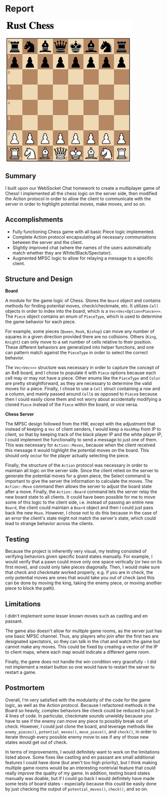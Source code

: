 # Report

![alt text](https://github.com/dzhang55/rust-chess/raw/master/chess.png "Chess")

## Summary

I built upon our WebSocket Chat homework to create a multiplayer game of Chess!
I implemented all the chess logic on the server side, then modified the Action
protocol in order to allow the client to communicate with the server in order
to highlight potential moves, make moves, and so on.

## Accomplishments

* Fully functioning Chess game with all basic Piece logic implemented.
* Complete Action protocol encapsulating all necessary communiations between
the server and the client.
* Slightly improved chat (where the names of the users automatically match
whether they are White/Black/Spectator).
* Augmented MPSC logic to allow for relaying a message to a specific client.

## Structure and Design

**Board**

A module for the game logic of Chess. Stores the `Board` object and contains
methods for finding potential moves, check/checkmate, etc. It utilizes `Cell`
objects in order to index into the board, which is a `Vec<Vec<Option<Piece>>>`.
The `Piece` object contains an enum of `PieceType`, which is used to
determine the game behavior for each piece. 

For example, some pieces (`Queen`, `Rook`, `Bishop`) can move any number of
squares in a given direction provided there are no collisions. Others (`King`,
`Knight`) can only move to a set number of cells relative to their position.
These different behaviors are generalized into helper functions, and one can
pattern match against the `PieceType` in order to select the correct behavior.

The `Vec<Vec<>>` structure was necessary in order to capture the concept of an 
8x8 board, and I chose to populate it with `Piece` options because each cell
may or may not have a piece. Other enums like the `PieceType` and `Color` are 
pretty straightforward, as they are necessary to determine the valid moves
for a piece. Finally, I chose to use a `Cell` struct containing a row and a
column, and mainly passed around `Cell`s as opposed to `Piece`s because then I
could easily clone them and not worry about accidentally modifying a cloned
`Piece` instead of the `Piece` within the board, or vice versa.


**Chess Server**

The MPSC design followed from the HW, except with the adjustment that instead
of keeping a `Vec` of client senders, I would keep a `HashMap` from IP to
client, so that by keeping track of the black player IP and the white player IP,
I could implement the functionality to send a message to just one of them. This
was necessary for `Action::Moves`, because when the client received this message
it would highlight the potential moves on the board. This should only occur
for the player actually selecting the piece. 

Finally, the structure of the `Action` protocol was necessary in order to
maintain all logic on the server side. Since the client relied on the server to
generate the potential moves for a given piece, the Select command is important
to give the server the information to calculate the moves. The `Action::Move`
command then allows the server to adjust the board state after a move. Finally,
the `Action::Board` command lets the server relay the new board state to all
clients. It could have been possible for me to move some of this logic to the
client side, i.e. instead of passing an entire new `Board`, the client could
maintain a `Board` object and then I could just pass back the new `Move`.
However, I chose not to do this because in the case of an error the client's
state might not match the server's state, which could lead to strange behavior
across the clients.

## Testing

Because the project is inherently very visual, my testing consisted of verifying
behaviors given specific board states manually. For example, I would verify that 
a pawn could move only one space vertically (or two on its first move), and
could only take pieces diagonally. Then, I would make sure that check and
checkmate worked properly, e.g. if you are in check, the only potential moves
are ones that would take you out of check (and this can be done by moving the
king, taking the enemy piece, or moving another piece to block the path). 

## Limitations

I didn't implement some lesser known moves such as castling and en passant.

The game also doesn't allow for multiple game rooms, as the server just has 
one basic MPSC channel. Thus, any players who join after the first two are 
designated spectators, so they can talk in the chat and watch the game but
cannot make any moves. This could be fixed by creating a vector of the IP
to client maps, where each map would indicate a different game room.

Finally, the game does not handle the win condition very gracefully - I did not
implement a restart button so one would have to restart the server to restart
a game.

## Postmortem

Overall, I'm very satisfied with the modularity of the code for the game logic,
as well as the Action protocol. Because I refactored methods in the Board
so heavily, complex behaviors like check could be reduced to just 3-4 lines of
code. In particular, checkmate sounds unwieldy because you have to see if the
enemy can move any piece to possibly break out of check. However, I could just
clone the board, and leverage methods like `enemy_pieces()`,
`potential_moves()`, `move_piece()`, and `check()`, in order to iterate through
every possible enemy move to see if any of those new states would get out of
check.

In terms of improvements, I would definitely want to work on the limitations
listed above. Some fixes like castling and en passant are small additional
features I could have done (but aren't too high priority), but I think making
multiple game rooms would be an interesting nontrivial feature that could really
improve the quality of my game. In addition, testing board states manually
was doable, but if I could go back I would definitely have made some tests of 
board states - especially because this could be easily done by just checking
the output of `potential_moves()`, `check()`, and so on.
